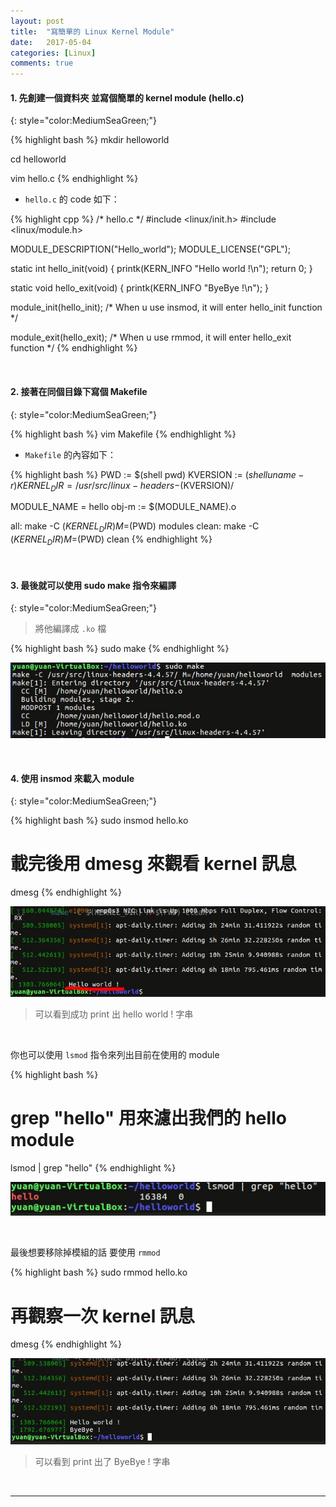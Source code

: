 ```yaml
---
layout: post
title:  "寫簡單的 Linux Kernel Module"
date:   2017-05-04
categories: [Linux]
comments: true
---
```


#### 1. 先創建一個資料夾 並寫個簡單的 kernel module (hello.c) 
{: style="color:MediumSeaGreen;"}

{% highlight bash %}
mkdir helloworld

cd helloworld

vim hello.c
{% endhighlight %}

- `hello.c` 的 code 如下：

{% highlight cpp %}
/* hello.c */
#include <linux/init.h>
#include <linux/module.h>
  
MODULE_DESCRIPTION("Hello_world");
MODULE_LICENSE("GPL");
  
static int hello_init(void)
{
 printk(KERN_INFO "Hello world !\n");
 return 0;
}
  
static void hello_exit(void)
{
 printk(KERN_INFO "ByeBye !\n");
}
  
module_init(hello_init);
/* When u use insmod, it will enter hello_init function */

module_exit(hello_exit);
/* When u use rmmod, it will enter hello_exit function */
{% endhighlight %}

<br/>

#### 2. 接著在同個目錄下寫個 Makefile
{: style="color:MediumSeaGreen;"}

{% highlight bash %}
vim Makefile
{% endhighlight %}

- `Makefile` 的內容如下：

{% highlight bash %}
PWD := $(shell pwd) 
KVERSION := $(shell uname -r)
KERNEL_DIR = /usr/src/linux-headers-$(KVERSION)/
 
MODULE_NAME = hello
obj-m := $(MODULE_NAME).o
 
all: 
 make -C $(KERNEL_DIR) M=$(PWD) modules
clean: 
 make -C $(KERNEL_DIR) M=$(PWD) clean
{% endhighlight %}

<br/>

#### 3. 最後就可以使用 sudo make 指令來編譯
{: style="color:MediumSeaGreen;"}

> 將他編譯成 `.ko` 檔

{% highlight bash %}
sudo make
{% endhighlight %}

![picture01](https://raw.githubusercontent.com/a1996850622/mdsite_document/master/Linux_kernel_module/picture01.JPG)

<br/>

#### 4. 使用 insmod 來載入 module 
{: style="color:MediumSeaGreen;"}

{% highlight bash %}
sudo insmod hello.ko

# 載完後用 dmesg 來觀看 kernel 訊息
dmesg
{% endhighlight %}

![picture02](https://raw.githubusercontent.com/a1996850622/mdsite_document/master/Linux_kernel_module/picture02.JPG)

> 可以看到成功 print 出 hello world ! 字串

<br/>

你也可以使用 `lsmod` 指令來列出目前在使用的 module

{% highlight bash %}
# grep "hello" 用來濾出我們的 hello module 
lsmod | grep "hello"
{% endhighlight %}

![picture03](https://raw.githubusercontent.com/a1996850622/mdsite_document/master/Linux_kernel_module/picture03.JPG)

<br/>

最後想要移除掉模組的話 要使用 `rmmod`

{% highlight bash %}
sudo rmmod hello.ko

# 再觀察一次 kernel 訊息
dmesg
{% endhighlight %}

![picture04](https://raw.githubusercontent.com/a1996850622/mdsite_document/master/Linux_kernel_module/picture04.JPG)

> 可以看到 print 出了 ByeBye ! 字串

<br/>

---
